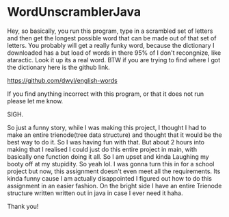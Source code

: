 # WordUnscramblerJava

Hey, so basically, you run this program, type in a scrambled set of letters and then get the longest possible word that can be made out 
of that set of letters. You probably will get a really funky word, because the dictionary I downloaded has a but load of words in there 95% of I don't recongnize, like ataractic. Look it up its a real word. BTW if you are trying to find where I got the dictionary here 
is the github link.

https://github.com/dwyl/english-words

If you find anything incorrect with this program, or that it does not run please let me know.

SIGH.

So just a funny story, while I was making this project, I thought I had to make an entire trienode(tree data structure) and 
thought that it would be the best way to do it. So I was having fun with that. But about 2 hours into making that I realised I could 
just do this entire project in main, with basically one function doing it all. So I am upset and kinda Laughing my booty off at my
stupidity. So yeah lol. I was gonna turn this in for a school project but now, this assignment
doesn't even meet all the requirements. Its kinda funny cause I am actually disappointed I figured out how to do this assignment in 
an easier fashion. On the bright side I have an entire Trienode structure written written out in java in case I ever need it haha.

Thank you!
